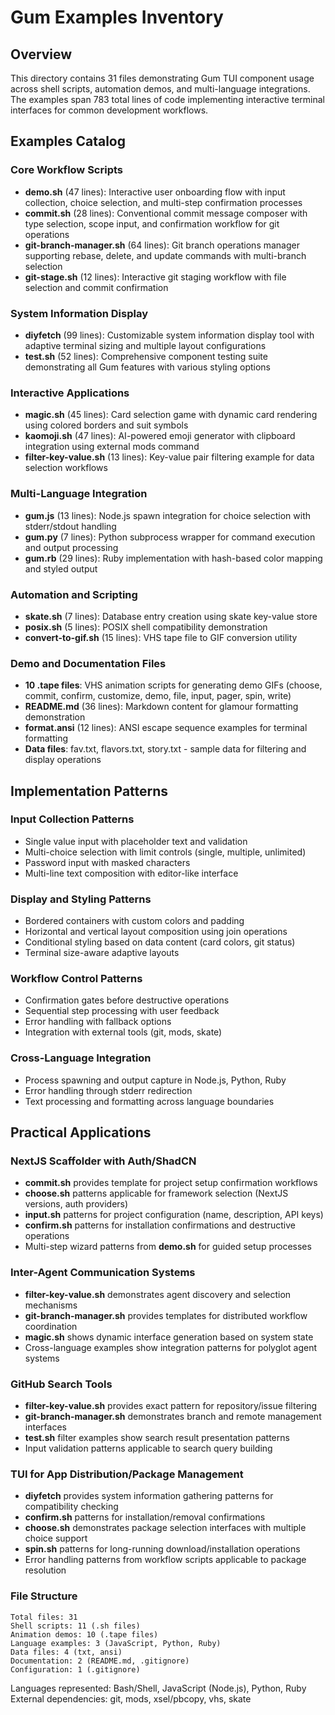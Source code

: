 # Gum Examples Inventory

## Overview
This directory contains 31 files demonstrating Gum TUI component usage across shell scripts, automation demos, and multi-language integrations. The examples span 783 total lines of code implementing interactive terminal interfaces for common development workflows.

## Examples Catalog

### Core Workflow Scripts
- **demo.sh** (47 lines): Interactive user onboarding flow with input collection, choice selection, and multi-step confirmation processes
- **commit.sh** (28 lines): Conventional commit message composer with type selection, scope input, and confirmation workflow for git operations
- **git-branch-manager.sh** (64 lines): Git branch operations manager supporting rebase, delete, and update commands with multi-branch selection
- **git-stage.sh** (12 lines): Interactive git staging workflow with file selection and commit confirmation

### System Information Display
- **diyfetch** (99 lines): Customizable system information display tool with adaptive terminal sizing and multiple layout configurations
- **test.sh** (52 lines): Comprehensive component testing suite demonstrating all Gum features with various styling options

### Interactive Applications
- **magic.sh** (45 lines): Card selection game with dynamic card rendering using colored borders and suit symbols
- **kaomoji.sh** (47 lines): AI-powered emoji generator with clipboard integration using external mods command
- **filter-key-value.sh** (13 lines): Key-value pair filtering example for data selection workflows

### Multi-Language Integration
- **gum.js** (13 lines): Node.js spawn integration for choice selection with stderr/stdout handling
- **gum.py** (7 lines): Python subprocess wrapper for command execution and output processing
- **gum.rb** (29 lines): Ruby implementation with hash-based color mapping and styled output

### Automation and Scripting
- **skate.sh** (7 lines): Database entry creation using skate key-value store
- **posix.sh** (5 lines): POSIX shell compatibility demonstration
- **convert-to-gif.sh** (15 lines): VHS tape file to GIF conversion utility

### Demo and Documentation Files
- **10 .tape files**: VHS animation scripts for generating demo GIFs (choose, commit, confirm, customize, demo, file, input, pager, spin, write)
- **README.md** (36 lines): Markdown content for glamour formatting demonstration
- **format.ansi** (12 lines): ANSI escape sequence examples for terminal formatting
- **Data files**: fav.txt, flavors.txt, story.txt - sample data for filtering and display operations

## Implementation Patterns

### Input Collection Patterns
- Single value input with placeholder text and validation
- Multi-choice selection with limit controls (single, multiple, unlimited)
- Password input with masked characters
- Multi-line text composition with editor-like interface

### Display and Styling Patterns
- Bordered containers with custom colors and padding
- Horizontal and vertical layout composition using join operations
- Conditional styling based on data content (card colors, git status)
- Terminal size-aware adaptive layouts

### Workflow Control Patterns
- Confirmation gates before destructive operations
- Sequential step processing with user feedback
- Error handling with fallback options
- Integration with external tools (git, mods, skate)

### Cross-Language Integration
- Process spawning and output capture in Node.js, Python, Ruby
- Error handling through stderr redirection
- Text processing and formatting across language boundaries

## Practical Applications

### NextJS Scaffolder with Auth/ShadCN
- **commit.sh** provides template for project setup confirmation workflows
- **choose.sh** patterns applicable for framework selection (NextJS versions, auth providers)
- **input.sh** patterns for project configuration (name, description, API keys)
- **confirm.sh** patterns for installation confirmations and destructive operations
- Multi-step wizard patterns from **demo.sh** for guided setup processes

### Inter-Agent Communication Systems
- **filter-key-value.sh** demonstrates agent discovery and selection mechanisms
- **git-branch-manager.sh** provides templates for distributed workflow coordination
- **magic.sh** shows dynamic interface generation based on system state
- Cross-language examples show integration patterns for polyglot agent systems

### GitHub Search Tools
- **filter-key-value.sh** provides exact pattern for repository/issue filtering
- **git-branch-manager.sh** demonstrates branch and remote management interfaces
- **test.sh** filter examples show search result presentation patterns
- Input validation patterns applicable to search query building

### TUI for App Distribution/Package Management
- **diyfetch** provides system information gathering patterns for compatibility checking
- **confirm.sh** patterns for installation/removal confirmations
- **choose.sh** demonstrates package selection interfaces with multiple choice support
- **spin.sh** patterns for long-running download/installation operations
- Error handling patterns from workflow scripts applicable to package resolution

### File Structure
```
Total files: 31
Shell scripts: 11 (.sh files)
Animation demos: 10 (.tape files)
Language examples: 3 (JavaScript, Python, Ruby)
Data files: 4 (txt, ansi)
Documentation: 2 (README.md, .gitignore)
Configuration: 1 (.gitignore)
```

Languages represented: Bash/Shell, JavaScript (Node.js), Python, Ruby
External dependencies: git, mods, xsel/pbcopy, vhs, skate